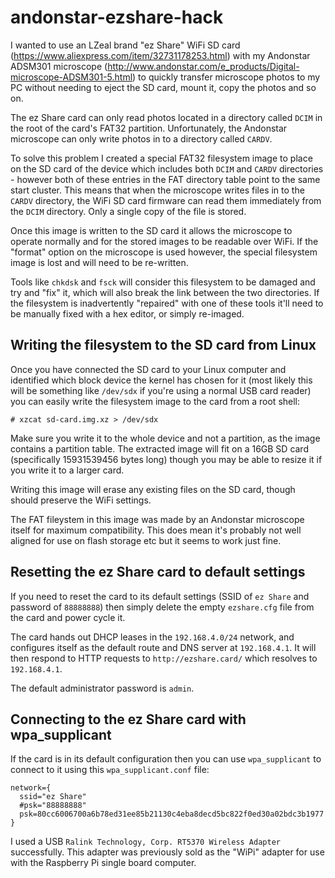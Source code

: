 # andonstar-ezshare-hack

I wanted to use an LZeal brand "ez Share" WiFi SD card (https://www.aliexpress.com/item/32731178253.html) with my Andonstar ADSM301 microscope (http://www.andonstar.com/e_products/Digital-microscope-ADSM301-5.html) to quickly transfer microscope photos to my PC without needing to eject the SD card, mount it, copy the photos and so on.

The ez Share card can only read photos located in a directory called `DCIM` in the root of the card's FAT32 partition. Unfortunately, the Andonstar microscope can only write photos in to a directory called `CARDV`.

To solve this problem I created a special FAT32 filesystem image to place on the SD card of the device which includes both `DCIM` and `CARDV` directories - however both of these entries in the FAT directory table point to the same start cluster. This means that when the microscope writes files in to the `CARDV` directory, the WiFi SD card firmware can read them immediately from the `DCIM` directory. Only a single copy of the file is stored.

Once this image is written to the SD card it allows the microscope to operate normally and for the stored images to be readable over WiFi. If the "format" option on the microscope is used however, the special filesystem image is lost and will need to be re-written.

Tools like `chkdsk` and `fsck` will consider this filesystem to be damaged and try and "fix" it, which will also break the link between the two directories. If the filesystem is inadvertently "repaired" with one of these tools it'll need to be manually fixed with a hex editor, or simply re-imaged.

## Writing the filesystem to the SD card from Linux

Once you have connected the SD card to your Linux computer and identified which block device the kernel has chosen for it (most likely this will be something like `/dev/sdx` if you're using a normal USB card reader) you can easily write the filesystem image to the card from a root shell:

    # xzcat sd-card.img.xz > /dev/sdx

Make sure you write it to the whole device and not a partition, as the image contains a partition table. The extracted image will fit on a 16GB SD card (specifically 15931539456 bytes long) though you may be able to resize it if you write it to a larger card.

Writing this image will erase any existing files on the SD card, though should preserve the WiFi settings.

The FAT fileystem in this image was made by an Andonstar microscope itself for maximum compatibility. This does mean it's probably not well aligned for use on flash storage etc but it seems to work just fine.

## Resetting the ez Share card to default settings

If you need to reset the card to its default settings (SSID of `ez Share` and password of `88888888`) then simply delete the empty `ezshare.cfg` file from the card and power cycle it.

The card hands out DHCP leases in the `192.168.4.0/24` network, and configures itself as the default route and DNS server at `192.168.4.1`. It will then respond to HTTP requests to `http://ezshare.card/` which resolves to `192.168.4.1`.

The default administrator password is `admin`.

## Connecting to the ez Share card with wpa_supplicant

If the card is in its default configuration then you can use `wpa_supplicant` to connect to it using this `wpa_supplicant.conf` file:

    network={
      ssid="ez Share"
      #psk="88888888"
      psk=80cc6006700a6b78ed31ee85b21130c4eba8decd5bc822f0ed30a02bdc3b1977
    }

I used a USB `Ralink Technology, Corp. RT5370 Wireless Adapter` successfully. This adapter was previously sold as the "WiPi" adapter for use with the Raspberry Pi single board computer.
